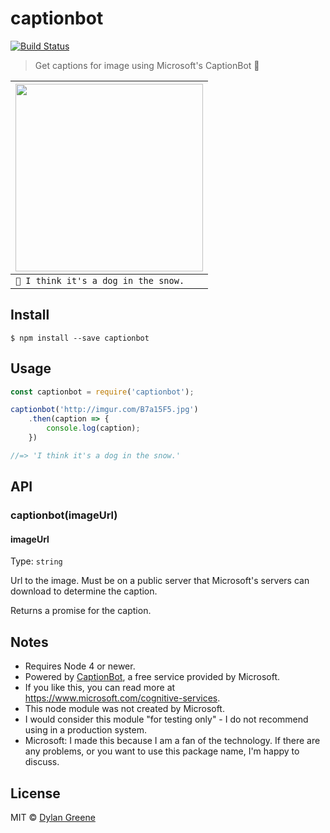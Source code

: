 # captionbot

[![Build Status](https://travis-ci.org/mediocre/captionbot.svg?branch=master)](https://travis-ci.org/mediocre/captionbot)

> Get captions for image using Microsoft's CaptionBot 🤖

| <img src="http://imgur.com/B7a15F5.jpg" width="300px"> |
|--------------------------------------|
| `🤖 I think it's a dog in the snow.` |

## Install

```
$ npm install --save captionbot
```


## Usage

```js
const captionbot = require('captionbot');

captionbot('http://imgur.com/B7a15F5.jpg')
    .then(caption => {
        console.log(caption);
    })

//=> 'I think it's a dog in the snow.'
```


## API

### captionbot(imageUrl)

#### imageUrl

Type: `string`

Url to the image. Must be on a public server that Microsoft's servers can download to determine the caption.

Returns a promise for the caption.


## Notes

* Requires Node 4 or newer.
* Powered by [CaptionBot](https://www.captionbot.ai/), a free service provided by Microsoft.
* If you like this, you can read more at https://www.microsoft.com/cognitive-services.
* This node module was not created by Microsoft.
* I would consider this module "for testing only" - I do not recommend using in a production system.
* Microsoft: I made this because I am a fan of the technology. If there are any problems, or you want to use this package name, I'm happy to discuss.

## License

MIT © [Dylan Greene](https://github.com/dylang)
